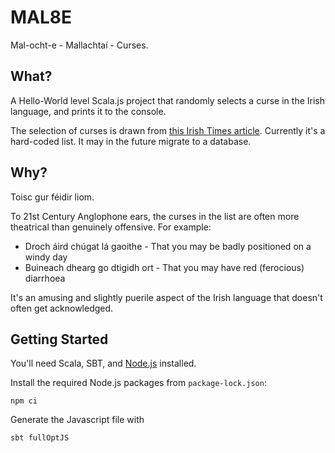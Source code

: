 # MAL8E

Mal-ocht-e - Mallachtaí - Curses.

## What?

A Hello-World level Scala.js project that randomly selects
a curse in the Irish language, and prints it to the console.

The selection of curses is drawn from
[this Irish Times article](https://www.irishtimes.com/life-and-style/abroad/54-irish-curses-you-won-t-have-learned-in-school-1.3011527).
Currently it's a hard-coded list. It may in the future migrate to a database.

## Why?

Toisc gur féidir liom.

To 21st Century Anglophone ears, the curses in the list are often more
theatrical than genuinely offensive. For example:

 * Droch áird chúgat lá gaoithe - That you may be badly positioned on a windy day
 * Buineach dhearg go dtigidh ort - That you may have red (ferocious) diarrhoea

It's an amusing and slightly puerile aspect of the Irish language
that doesn't often get acknowledged.

## Getting Started

You'll need Scala, SBT, and
[Node.js](https://nodejs.org/en/) installed.

Install the required Node.js packages from `package-lock.json`:
```
npm ci
```

Generate the Javascript file with
```
sbt fullOptJS
```
